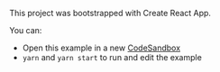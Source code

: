 This project was bootstrapped with Create React App.

You can:
- Open this example in a new [CodeSandbox](https://codesandbox.io/s/github/nielswijers/use-menu-hook/tree/master/examples/menu-button)
- `yarn` and `yarn start` to run and edit the example
